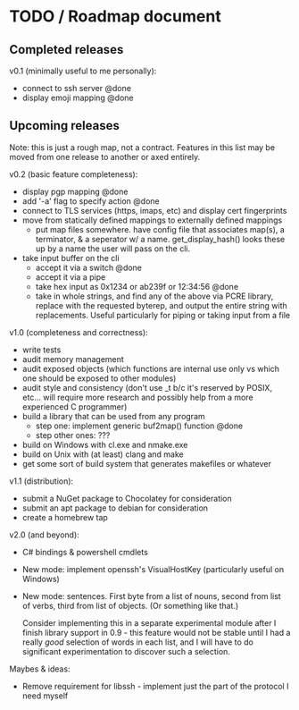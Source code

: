 # TODO / Roadmap document

## Completed releases

v0.1 (minimally useful to me personally):

-   connect to ssh server @done
-   display emoji mapping @done

## Upcoming releases

Note: this is just a rough map, not a contract. Features in this list may be 
moved from one release to another or axed entirely.

v0.2 (basic feature completeness):

-   display pgp mapping @done
-   add '-a' flag to specify action @done
-   connect to TLS services (https, imaps, etc) and display cert fingerprints
-   move from statically defined mappings to externally defined mappings
    -   put map files somewhere. have config file that associates map(s), a 
        terminator, & a seperator w/ a name. get_display_hash() looks these up
        by a name the user will pass on the cli.
-   take input buffer on the cli
    -   accept it via a switch @done
    -   accept it via a pipe
    -   take hex input as 0x1234 or ab239f or 12:34:56 @done
    -   take in whole strings, and find any of the above via PCRE library, 
        replace with the requested byterep, and output the entire string with 
        replacements. Useful particularly for piping or taking input from a file

v1.0 (completeness and correctness):

-   write tests
-   audit memory management
-   audit exposed objects (which functions are internal use only vs which one 
    should be exposed to other modules)
-   audit style and consistency (don't use _t b/c it's reserved by POSIX, etc...
    will require more research and possibly help from a more experienced C 
    programmer)
-   build a library that can be used from any program
    -   step one: implement generic buf2map() function @done
    -   step other ones: ???
-   build on Windows with cl.exe and nmake.exe
-   build on Unix with (at least) clang and make
-   get some sort of build system that generates makefiles or whatever

v1.1 (distribution):

-   submit a NuGet package to Chocolatey for consideration
-   submit an apt package to debian for consideration
-   create a homebrew tap

v2.0 (and beyond):

-   C# bindings & powershell cmdlets
-   New mode: implement openssh's VisualHostKey (particularly useful on Windows)
-   New mode: sentences. First byte from a list of nouns, second from list of 
    verbs, third from list of objects. (Or something like that.) 

    Consider implementing this in a separate experimental module after I finish 
    library support in 0.9 - this feature would not be stable until I had a 
    really *good* selection of words in each list, and I will have to do 
    significant experimentation to discover such a selection. 

Maybes & ideas: 

-   Remove requirement for libssh - implement just the part of the protocol I 
    need myself
